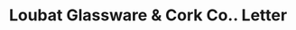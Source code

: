 ---
doi: 10.7916/D86411RX
date_other: '1934'
date_other_textual: '1934'
form: correspondence
genre:
- Letters (correspondence)
name:
- Loubat Glassware & Cork Co.
object_in_context_url: https://biggert.cul.columbia.edu/items/view/ave_biggert_00321
subject_hierarchical_geographic:
- New Orleans, Louisiana, United States
subject_name:
- Loubat Glassware & Cork Co.
title: Loubat Glassware & Cork Co.. Letter
sort_title: Loubat Glassware & Cork Co.. Letter
call_number: ave_biggert_00321
coordinates:
- 29.95,-90.06666666666666
pid: ave_biggert_00321
identifiers: ave_biggert_00321
canvas_id: ldpd:395595
permalink: "/items/ave_biggert_00321/"
layout: iiif-image-page
---